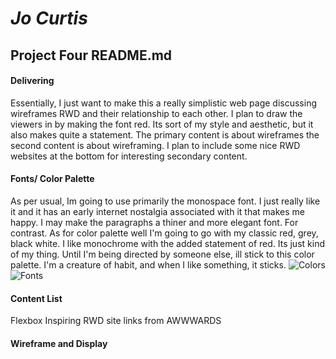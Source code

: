 # *Jo Curtis*
## Project Four README.md

#### Delivering
Essentially, I just want to make this a really simplistic web page discussing wireframes RWD and their relationship to each other. I plan to draw the viewers in by making the font red. Its sort of my style and aesthetic, but it also makes quite a statement. The primary content is about wireframes the second content is about wireframing. I plan to include some nice RWD websites at the bottom for interesting secondary content.
#### Fonts/ Color Palette
As per usual, Im going to use primarily the monospace font. I just really like it and it has an early internet nostalgia associated with it that makes me happy. I may make the paragraphs a thiner and more elegant font. For contrast. As for color palette well I'm going to go with my classic red, grey, black white. I like monochrome with the added statement of red. Its just kind of my thing. Until I'm being directed by someone else, ill stick to this color palette. I'm a creature of habit, and when I like something, it sticks.
![Colors](http://www.color-hex.com/palettes/6391.png)
![Fonts](http://i.blogs.es/929488/monospace/650_1200.jpg)
#### Content List
Flexbox
Inspiring RWD site links from AWWWARDS 

#### Wireframe and Display
